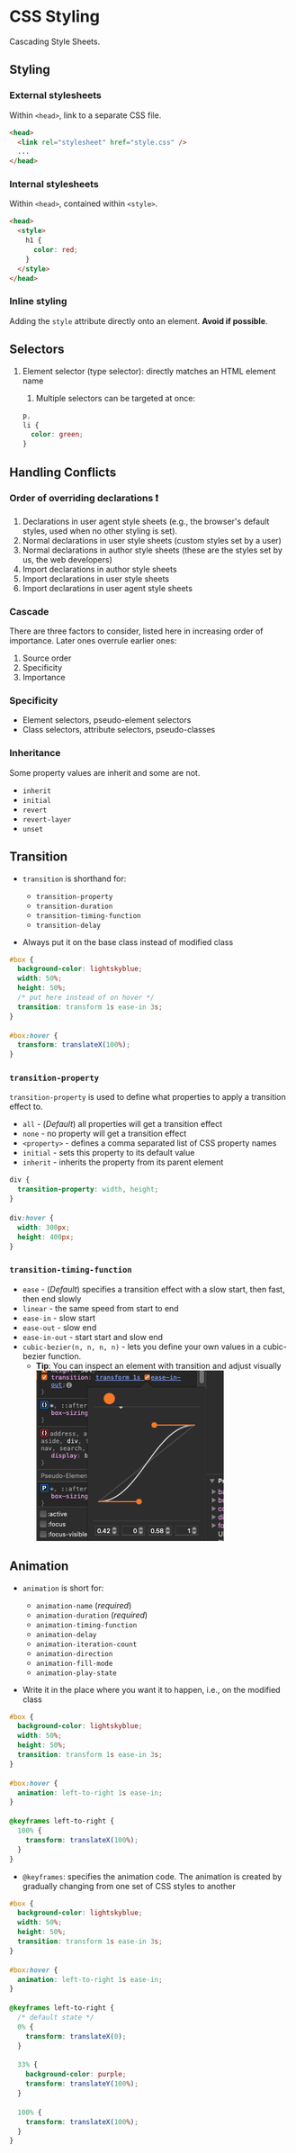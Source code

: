 # CSS Styling

Cascading Style Sheets.

## Styling

### External stylesheets

Within `<head>`, link to a separate CSS file.

```html
<head>
  <link rel="stylesheet" href="style.css" />
  ...
</head>
```

### Internal stylesheets

Within `<head>`, contained within `<style>`.

```html
<head>
  <style>
    h1 {
      color: red;
    }
  </style>
</head>
```

### Inline styling

Adding the `style` attribute directly onto an element. **Avoid if possible**.

## Selectors

<!-- TODO: finish review -->

1. Element selector (type selector): directly matches an HTML element name

   1. Multiple selectors can be targeted at once:

   ```css
   p,
   li {
     color: green;
   }
   ```

## Handling Conflicts

### Order of overriding declarations ❗

1. Declarations in user agent style sheets (e.g., the browser's default styles, used when no other styling is set).
2. Normal declarations in user style sheets (custom styles set by a user)
3. Normal declarations in author style sheets (these are the styles set by us, the web developers)
4. Import declarations in author style sheets
5. Import declarations in user style sheets
6. Import declarations in user agent style sheets

### Cascade

There are three factors to consider, listed here in increasing order of importance. Later ones overrule earlier ones:

1. Source order
2. Specificity
3. Importance

### Specificity

- Element selectors, pseudo-element selectors
- Class selectors, attribute selectors, pseudo-classes

### Inheritance

Some property values are inherit and some are not.

- `inherit`
- `initial`
- `revert`
- `revert-layer`
- `unset`

## Transition

- `transition` is shorthand for:

  - `transition-property`
  - `transition-duration`
  - `transition-timing-function`
  - `transition-delay`

- Always put it on the base class instead of modified class

```css
#box {
  background-color: lightskyblue;
  width: 50%;
  height: 50%;
  /* put here instead of on hover */
  transition: transform 1s ease-in 3s;
}

#box:hover {
  transform: translateX(100%);
}
```

### `transition-property`

`transition-property` is used to define what properties to apply a transition
effect to.

- `all` - (_Default_) all properties will get a transition effect
- `none` - no property will get a transition effect
- `<property>` - defines a comma separated list of CSS property names
- `initial` - sets this property to its default value
- `inherit` - inherits the property from its parent element

```css
div {
  transition-property: width, height;
}

div:hover {
  width: 300px;
  height: 400px;
}
```

### `transition-timing-function`

- `ease` - (_Default_) specifies a transition effect with a slow start, then
  fast, then end slowly
- `linear` - the same speed from start to end
- `ease-in` - slow start
- `ease-out` - slow end
- `ease-in-out` - start start and slow end
- `cubic-bezier(n, n, n, n)` - lets you define your own values in a cubic-bezier
  function.
  - **Tip**: You can inspect an element with transition and adjust visually\
    ![Alt text](image.png)

## Animation

- `animation` is short for:

  - `animation-name` (_required_)
  - `animation-duration` (_required_)
  - `animation-timing-function`
  - `animation-delay`
  - `animation-iteration-count`
  - `animation-direction`
  - `animation-fill-mode`
  - `animation-play-state`

- Write it in the place where you want it to happen, i.e., on the modified class

```css
#box {
  background-color: lightskyblue;
  width: 50%;
  height: 50%;
  transition: transform 1s ease-in 3s;
}

#box:hover {
  animation: left-to-right 1s ease-in;
}

@keyframes left-to-right {
  100% {
    transform: translateX(100%);
  }
}
```

- `@keyframes`: specifies the animation code. The animation is created by
  gradually changing from one set of CSS styles to another

```css
#box {
  background-color: lightskyblue;
  width: 50%;
  height: 50%;
  transition: transform 1s ease-in 3s;
}

#box:hover {
  animation: left-to-right 1s ease-in;
}

@keyframes left-to-right {
  /* default state */
  0% {
    transform: translateX(0);
  }

  33% {
    background-color: purple;
    transform: translateY(100%);
  }

  100% {
    transform: translateX(100%);
  }
}
```
